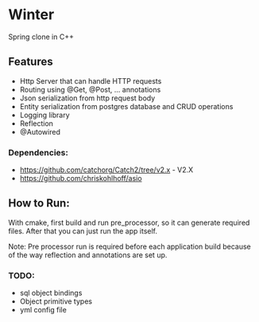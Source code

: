 # Winter

Spring clone in C++

## Features

- Http Server that can handle HTTP requests
- Routing using @Get, @Post, ... annotations
- Json serialization from http request body
- Entity serialization from postgres database and CRUD operations
- Logging library
- Reflection
- @Autowired


### Dependencies:
* https://github.com/catchorg/Catch2/tree/v2.x - V2.X
* https://github.com/chriskohlhoff/asio

## How to Run:

With cmake, first build and run pre_processor, so it can generate required files. After that you can just run the app itself.

Note: Pre processor run is required before each application build because of the way reflection and annotations are set up.

### TODO:
* sql object bindings
* Object primitive types
* yml config file